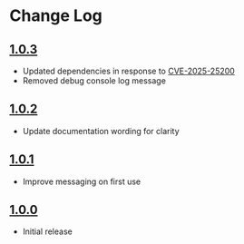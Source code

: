 # Change Log

## [1.0.3]

- Updated dependencies in response to [CVE-2025-25200](https://github.com/advisories/GHSA-593f-38f6-jp5m)
- Removed debug console log message

## [1.0.2]

- Update documentation wording for clarity

## [1.0.1]

- Improve messaging on first use

## [1.0.0]

- Initial release

[1.0.3]: https://github.com/Motivesoft/vscode-weather-status-open-meteo/releases/tag/v1.0.3
[1.0.2]: https://github.com/Motivesoft/vscode-weather-status-open-meteo/releases/tag/v1.0.2
[1.0.1]: https://github.com/Motivesoft/vscode-weather-status-open-meteo/releases/tag/v1.0.1
[1.0.0]: https://github.com/Motivesoft/vscode-weather-status-open-meteo/releases/tag/v1.0.0